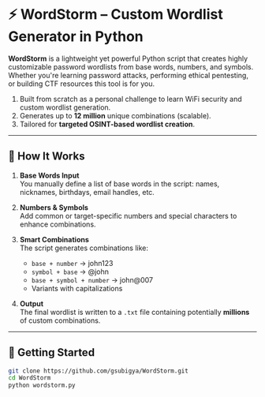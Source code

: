 # ⚡ WordStorm – Custom Wordlist Generator in Python

**WordStorm** is a lightweight yet powerful Python script that creates highly customizable password wordlists from base words, numbers, and symbols. Whether you're learning password attacks, performing ethical pentesting, or building CTF resources this tool is for you.

1) Built from scratch as a personal challenge to learn WiFi security and custom wordlist generation.
2) Generates up to **12 million** unique combinations (scalable).
3) Tailored for **targeted OSINT-based wordlist creation**.

---

## 🔧 How It Works

1. **Base Words Input**  
   You manually define a list of base words in the script: names, nicknames, birthdays, email handles, etc.

2. **Numbers & Symbols**  
   Add common or target-specific numbers and special characters to enhance combinations.

3. **Smart Combinations**  
   The script generates combinations like:
   - `base + number` → john123
   - `symbol + base` → @john
   - `base + symbol + number` → john@007
   - Variants with capitalizations

4. **Output**  
   The final wordlist is written to a `.txt` file containing potentially **millions** of custom combinations.

---

## 🚀 Getting Started

```bash
git clone https://github.com/gsubigya/WordStorm.git
cd WordStorm
python wordstorm.py
